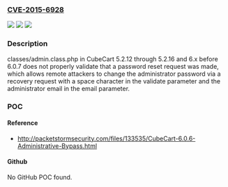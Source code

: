 ### [CVE-2015-6928](https://cve.mitre.org/cgi-bin/cvename.cgi?name=CVE-2015-6928)
![](https://img.shields.io/static/v1?label=Product&message=n%2Fa&color=blue)
![](https://img.shields.io/static/v1?label=Version&message=n%2Fa&color=blue)
![](https://img.shields.io/static/v1?label=Vulnerability&message=n%2Fa&color=brighgreen)

### Description

classes/admin.class.php in CubeCart 5.2.12 through 5.2.16 and 6.x before 6.0.7 does not properly validate that a password reset request was made, which allows remote attackers to change the administrator password via a recovery request with a space character in the validate parameter and the administrator email in the email parameter.

### POC

#### Reference
- http://packetstormsecurity.com/files/133535/CubeCart-6.0.6-Administrative-Bypass.html

#### Github
No GitHub POC found.

